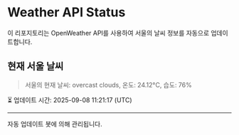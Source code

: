 
# Weather API Status

이 리포지토리는 OpenWeather API를 사용하여 서울의 날씨 정보를 자동으로 업데이트합니다.

## 현재 서울 날씨
> 서울의 현재 날씨: overcast clouds, 온도: 24.12°C, 습도: 76%

⏳ 업데이트 시간: 2025-09-08 11:21:17 (UTC)

---
자동 업데이트 봇에 의해 관리됩니다.
